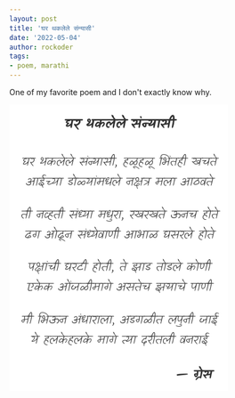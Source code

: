 ```yaml
---
layout: post
title: 'घर थकलेले संन्यासी'
date: '2022-05-04'
author: rockoder
tags:
- poem, marathi
---
```


One of my favorite poem and I don't exactly know why.

![](../_includes/img/ghar-thakalele.png)
